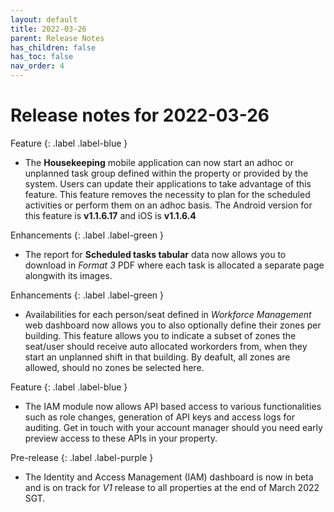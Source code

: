 ```yaml
---
layout: default
title: 2022-03-26
parent: Release Notes
has_children: false
has_toc: false
nav_order: 4
---
```


# Release notes for 2022-03-26

Feature
{: .label .label-blue }
- The **Housekeeping** mobile application can now start an adhoc or unplanned task group defined within the property or provided by the system.
Users can update their applications to take advantage of this feature. This feature removes the necessity to plan for the scheduled activities or perform them on an adhoc basis.
The Android version for this feature is **v1.1.6.17** and iOS is **v1.1.6.4**

Enhancements
{: .label .label-green }
- The report for **Scheduled tasks tabular** data now allows you to download in *Format 3* PDF where each task is allocated a separate page alongwith its images.

Enhancements
{: .label .label-green }
- Availabilities for each person/seat defined in *Workforce Management* web dashboard now allows you to also optionally define their zones per building.
This feature allows you to indicate a subset of zones the seat/user should receive auto allocated workorders from, when they start an unplanned shift in that building.
By deafult, all zones are allowed, should no zones be selected here.

Feature
{: .label .label-blue }
- The IAM module now allows API based access to various functionalities such as role changes, generation of API keys and access logs for auditing.
Get in touch with your account manager should you need early preview access to these APIs in your property.

Pre-release
{: .label .label-purple }
- The Identity and Access Management (IAM) dashboard is now in beta and is on track for *V1* release to all properties at the end of March 2022 SGT.
